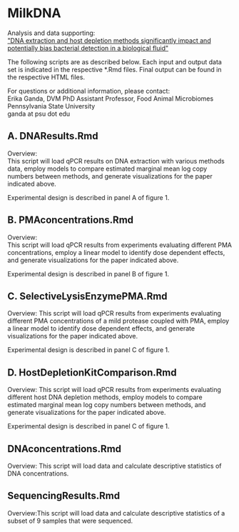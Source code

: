 # MilkDNA
Analysis and data supporting:  
["DNA extraction and host depletion methods significantly impact and potentially bias bacterial detection in a biological fluid"](https://www.biorxiv.org/content/10.1101/2020.08.21.262337v1)

The following scripts are as described below. Each input and output data set is indicated in the respective \*.Rmd files. Final output can be found in the respective HTML files.

For questions or additional information, please contact:  
Erika Ganda,  DVM  PhD
Assistant Professor, Food Animal Microbiomes  
Pennsylvania State University  
ganda at psu dot edu  

## A. DNAResults.Rmd			
Overview:  
This script will load qPCR results on DNA extraction with various methods data, employ models to compare estimated marginal mean log copy numbers between methods, and generate visualizations for the paper indicated above.

Experimental design is described in panel A of figure 1.

## B. PMAconcentrations.Rmd
Overview:  
This script will load qPCR results from experiments evaluating different PMA concentrations, employ a linear model to identify dose dependent effects, and generate visualizations for the paper indicated above.

Experimental design is described in panel B of figure 1.

## C. SelectiveLysisEnzymePMA.Rmd
Overview:
This script will load qPCR results from experiments evaluating different PMA concentrations of a mild protease coupled with PMA, employ a linear model to identify dose dependent effects, and generate visualizations for the paper indicated above.

Experimental design is described in panel C of figure 1.

## D. HostDepletionKitComparison.Rmd
Overview:
This script will load qPCR results from experiments evaluating different host DNA depletion methods, employ models to compare estimated marginal mean log copy numbers between methods, and generate visualizations for the paper indicated above.

Experimental design is described in panel C of figure 1.

## DNAconcentrations.Rmd
Overview:
This script will load data and calculate descriptive statistics of DNA concentrations.

## SequencingResults.Rmd
Overview:This script will load data and calculate descriptive statistics of a subset of 9 samples that were sequenced.

